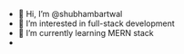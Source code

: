 - 👋 Hi, I’m @shubhambartwal
- 👀 I’m interested in full-stack development
- 🌱 I’m currently learning MERN stack
-

<!---
shubhambartwal/shubhambartwal is a ✨ special ✨ repository because its `README.md` (this file) appears on your GitHub profile.
You can click the Preview link to take a look at your changes.
--->
